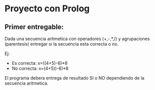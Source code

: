 # Proyecto con Prolog

## Primer entregable:

Dada una secuencia aritmetica con operadores (+,-,*,/) y agrupaciones (parentesis) entregar si la secuencia esta correcta o no.

Ej:

- Es correcta:  x=((4+5)-6)*8
- No correcta:  x=(4+5))-6)*8

El programa debera entrega de resultado SI o NO dependiendo de la secuencia aritmetica.
